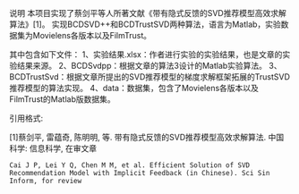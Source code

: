 说明
本项目实现了蔡剑平等人所著文献《带有隐式反馈的SVD推荐模型高效求解算法》[1]。
实现BCDSVD++和BCDTrustSVD两种算法，语言为Matlab，实验数据集为Movielens各版本以及FilmTrust。

其中包含如下文件：
1、实验结果.xlsx：作者进行实验的实验结果，也是文章的实验结果来源。
2、BCDSvdpp：根据文章的算法3设计的Matlab实验算法。
3、BCDTrustSvd：根据文章所提出的SVD推荐模型的梯度求解框架拓展的TrustSVD推荐模型的算法实现。
4、data：数据集，包含了Movielens各版本以及FilmTrust的Matlab版数据集。

引用格式:

[1]蔡剑平, 雷蕴奇, 陈明明, 等. 带有隐式反馈的SVD推荐模型高效求解算法. 中国科学: 信息科学, 在审文章

    Cai J P, Lei Y Q, Chen M M, et al. Efficient Solution of SVD Recommendation Model with Implicit Feedback (in Chinese). Sci Sin Inform, for review
